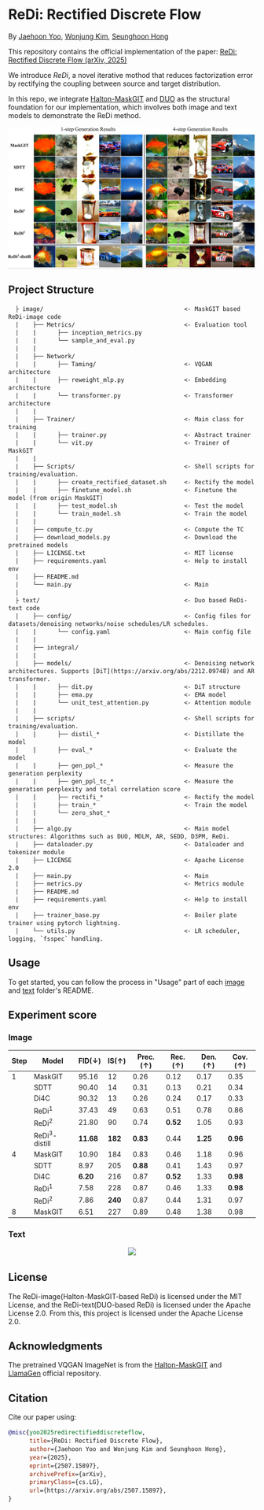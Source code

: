 # ReDi: Rectified Discrete Flow

By [Jaehoon Yoo](https://sites.google.com/view/jaehoon-yoo/), [Wonjung Kim](https://github.com/wjhjkim), [Seunghoon Hong](https://maga33.github.io/)

This repository contains the official implementation of the paper:
[ReDi: Rectified Discrete Flow (arXiv, 2025)](https://arxiv.org/abs/2507.15897)

We introduce *ReDi*, a novel iterative mothod that reduces factorization error by rectifying the coupling between source and target distribution.

In this repo, we integrate [Halton-MaskGIT](https://github.com/valeoai/Halton-MaskGIT/tree/v1.0) and [DUO](https://github.com/s-sahoo/duo) as the structural foundation for our implementation, which involves both image and text models to demonstrate the ReDi method.

<p align="center">
    <div style="background-color:#f0f0f0; display:inline-block;">
        <img src="figures/compare_qual.png"/>
    </div>
</p>

## Project Structure
      ├ image/                                        <- MaskGIT based ReDi-image code
      |    ├── Metrics/                               <- Evaluation tool
      |    |      ├── inception_metrics.py                  
      |    |      └── sample_and_eval.py
      |    |    
      |    ├── Network/                             
      |    |      ├── Taming/                         <- VQGAN architecture   
      |    |      ├── reweight_mlp.py                 <- Embedding architecture  
      |    |      └── transformer.py                  <- Transformer architecture  
      |    |
      |    ├── Trainer/                               <- Main class for training
      |    |      ├── trainer.py                      <- Abstract trainer     
      |    |      └── vit.py                          <- Trainer of MaskGIT
      |    |
      |    ├── Scripts/                               <- Shell scripts for training/evaluation.
      |    |      ├── create_rectified_dataset.sh     <- Rectify the model 
      |    |      ├── finetune_model.sh               <- Finetune the model (from origin MaskGIT)     
      |    |      ├── test_model.sh                   <- Test the model
      |    |      └── train_model.sh                  <- Train the model
      |    |
      |    ├── compute_tc.py                          <- Compute the TC
      |    ├── download_models.py                     <- Download the pretrained models
      |    ├── LICENSE.txt                            <- MIT license
      |    ├── requirements.yaml                      <- Help to install env 
      |    ├── README.md                              
      |    └── main.py                                <- Main
      |
      ├ text/                                         <- Duo based ReDi-text code
      |    ├── config/                                <- Config files for datasets/denoising networks/noise schedules/LR schedules.
      |    |      └── config.yaml                     <- Main config file
      |    |
      |    ├── integral/
      |    |    
      |    ├── models/                                <- Denoising network architectures. Supports [DiT](https://arxiv.org/abs/2212.09748) and AR transformer.
      |    |      ├── dit.py                          <- DiT structure
      |    |      ├── ema.py                          <- EMA model
      |    |      └── unit_test_attention.py          <- Attention module
      |    |
      |    ├── scripts/                               <- Shell scripts for training/evaluation.
      |    |      ├── distil_*                        <- Distillate the model    
      |    |      ├── eval_*                          <- Evaluate the model     
      |    |      ├── gen_ppl_*                       <- Measure the generation perplexity     
      |    |      ├── gen_ppl_tc_*                    <- Measure the generation perplexity and total correlation score
      |    |      ├── rectifi_*                       <- Rectify the model
      |    |      ├── train_*                         <- Train the model 
      |    |      └── zero_shot_*                     
      |    |
      |    ├── algo.py                                <- Main model structures: Algorithms such as DUO, MDLM, AR, SEDD, D3PM, ReDi.
      |    ├── dataloader.py                          <- Dataloader and tokenizer module
      |    ├── LICENSE                                <- Apache License 2.0
      |    ├── main.py                                <- Main
      |    ├── metrics.py                             <- Metrics module
      |    ├── README.md                              
      |    ├── requirements.yaml                      <- Help to install env 
      |    ├── trainer_base.py                        <- Boiler plate trainer using pytorch lightning.
      |    └── utils.py                               <- LR scheduler, logging, `fsspec` handling.

## Usage
To get started, you can follow the process in "Usage" part of each [image](image/README.md) and [text](text/README.md) folder's README.

## Experiment score
### Image

| Step | Model | FID(↓) | IS(↑) | Prec.(↑) | Rec.(↑) | Den.(↑) | Cov.(↑) |
|------|-------|--------|-------|----------|---------|---------|---------|
| 1 | MaskGIT | 95.16 | 12 | 0.26 | 0.12 | 0.17 | 0.35 |
|  | SDTT | 90.40 | 14 | 0.31 | 0.13 | 0.21 | 0.34 |
|  | Di4C | 90.32 | 13 | 0.26 | 0.24 | 0.17 | 0.33 |
|  | ReDi<sup>1</sup> | 37.43 | 49 | 0.63 | 0.51 | 0.78 | 0.86 |
|  | ReDi<sup>2</sup> | 21.80 | 90 | 0.74 | **0.52** | 1.05 | 0.93 |
|  | ReDi<sup>3</sup>-distill | **11.68** | **182** | **0.83** | 0.44 | **1.25** | **0.96** |
| 4 | MaskGIT | 10.90 | 184 | 0.83 | 0.46 | 1.18 | 0.96 |
|  | SDTT | 8.97 | 205 | **0.88** | 0.41 | 1.43 | 0.97 |
|  | Di4C | **6.20** | 216 | 0.87 | **0.52** | 1.33 | **0.98** |
|  | ReDi<sup>1</sup> | 7.58 | 228 | 0.87 | 0.46 | 1.33 | **0.98** |
|  | ReDi<sup>2</sup> | 7.86 | **240** | 0.87 | 0.44 | 1.31 | 0.97 |
| 8 | MaskGIT | 6.51 | 227 | 0.89 | 0.48 | 1.38 | 0.98 |

### Text

<p align="center">
  <img src="figures/openwebtext_ppl_entropy.jpg"/>
</p>

## License
The ReDi-image(Halton-MaskGIT-based ReDi) is licensed under the MIT License, and the ReDi-text(DUO-based ReDi) is licensed under the Apache License 2.0. From this, this project is licensed under the Apache License 2.0.

## Acknowledgments
The pretrained VQGAN ImageNet is from the [Halton-MaskGIT](https://github.com/valeoai/Halton-MaskGIT/tree/v1.0) and [LlamaGen](https://github.com/FoundationVision/LlamaGen?tab=readme-ov-file) official repository.

## Citation
Cite our paper using:
```bibtex
@misc{yoo2025redirectifieddiscreteflow,
      title={ReDi: Rectified Discrete Flow}, 
      author={Jaehoon Yoo and Wonjung Kim and Seunghoon Hong},
      year={2025},
      eprint={2507.15897},
      archivePrefix={arXiv},
      primaryClass={cs.LG},
      url={https://arxiv.org/abs/2507.15897}, 
}
```
